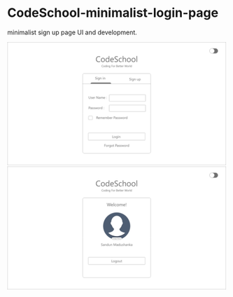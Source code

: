 # CodeSchool-minimalist-login-page
minimalist sign up page UI and development.

<img src="https://raw.githubusercontent.com/gsmperera/CodeSchool-minimalist-login-page/main/sources/sign%20in%20page%20light%20mode.jpg" width=500px>
<img src="https://github.com/gsmperera/CodeSchool-minimalist-login-page/blob/main/sources/loged%20in%20page%20light%20mode.jpg?raw=true" width=500px>
